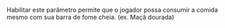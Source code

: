 Habilitar este parâmetro permite que o jogador possa consumir a comida mesmo com sua barra de fome cheia. (ex. Maçã dourada)